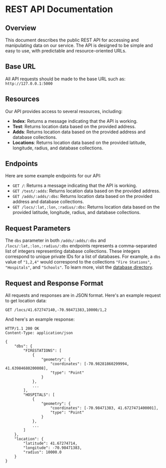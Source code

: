 # REST API Documentation

## Overview
This document describes the public REST API for accessing and manipulating data on our service. The API is designed to be simple and easy to use, with predictable and resource-oriented URLs.

## Base URL
All API requests should be made to the base URL such as: `http://127.0.0.1:5000`

## Resources
Our API provides access to several resources, including:

- **Index**: Returns a message indicating that the API is working.
- **Test**: Returns location data based on the provided address.
- **Adds**: Returns location data based on the provided address and database collections.
- **Locations**: Returns location data based on the provided latitude, longitude, radius, and database collections.

## Endpoints
Here are some example endpoints for our API:

- `GET /`: Returns a message indicating that the API is working.
- `GET /test/:adds`: Returns location data based on the provided address.
- `GET /adds/:adds/:dbs`: Returns location data based on the provided address and database collections.
- `GET /locs/:lat,:lon,:radius/:dbs`: Returns location data based on the provided latitude, longitude, radius, and database collections.

## Request Parameters
The `dbs` parameter in both `/adds/:adds/:dbs` and `/locs/:lat,:lon,:radius/:dbs` endpoints represents a comma-separated list of integers representing database collections. These integers correspond to unique private IDs for a list of databases. For example, a `dbs` value of `"1,2,4"` would correspond to the collections `"Fire Stations"`, `"Hospitals"`, and `"Schools"`. To learn more, visit the [database directory](../config.json).

## Request and Response Format
All requests and responses are in JSON format. Here's an example request to get location data:

```
GET /locs/41.672747140,-70.98471383,10000/1,2
```

And here's an example response:

```
HTTP/1.1 200 OK
Content-Type: application/json

{
    "dbs": {
        "FIRESTATIONS": [
            {
                "geometry": {
                    "coordinates": [-70.98281860299994, 41.63984680200008],
                    "type": "Point"
                }
            },
            ...
        ],
        "HOSPITALS": [
            {
                "geometry": {
                    "coordinates": [-70.98471383, 41.6727471400001],
                    "type": "Point"
                }
            },
            ...
        ]
    },
    "location": {
        "latitude": 41.67274714,
        "longitude": -70.98471383,
        "radius": 10000.0
    }
}
```
